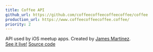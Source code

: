 ```yaml
---
title: Coffee API
github_url: https://github.com/coffeecoffeecoffeecoffee/coffee
production_url: https://www.coffeecoffeecoffee.coffee/
priority: 2
---
```

API used by iOS meetup apps. Created by [James Martinez](https://github.com/jamescmartinez).<br>
[See it live!](https://www.coffeecoffeecoffee.coffee/)
[Source code](https://github.com/coffeecoffeecoffeecoffee/coffee)
